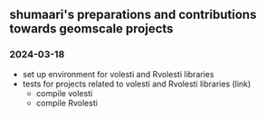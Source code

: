 ## shumaari's preparations and contributions towards geomscale projects

### 2024-03-18
- set up environment for volesti and Rvolesti libraries
- tests for projects related to volesti and Rvolesti libraries (link)
    - compile volesti
    - compile Rvolesti

